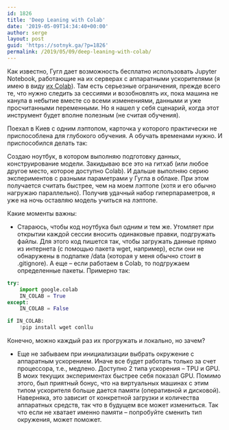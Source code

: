 ```yaml
---
id: 1826
title: 'Deep Leaning with Colab'
date: '2019-05-09T14:34:40+00:00'
author: serge
layout: post
guid: 'https://sotnyk.ga/?p=1826'
permalink: /2019/05/09/deep-leaning-with-colab/
---
```


Как известно, Гугл дает возможность бесплатно использовать Jupyter Notebook, работающие на их серверах с аппаратными ускорителями (я имею в виду [их Colab](https://colab.research.google.com/)). Там есть серьезные ограничения, прежде всего те, что нужно следить за сессиями и возобновлять их, пока машина не канула в небытие вместе со всеми изменениями, данными и уже просчитанными переменными. Но я нашел у себя сценарий, когда этот инструмент будет вполне полезным (не считая обучения).

Поехал в Киев с одним лэптопом, карточка у которого практически не приспособлена для глубокого обучения. А обучать временами нужно. И приспособился делать так:

Создаю ноутбук, в котором выполняю подготовку данных, конструирование модели. Закидываю все это на гитхаб (или любое другое место, которое доступно Colab). И дальше выполняю серию экспериментов с разными параметрами у Гугла в облаке. При этом получается считать быстрее, чем на моем лэптопе (хотя и его обычно нагружаю параллельно). Получив удачный набор гиперпараметров, я уже на ночь оставляю модель учиться на лэптопе.

Какие моменты важны:

- Стараюсь, чтобы код ноутбука был одним и тем же. Утомляет при открытии каждой сессии вносить одинаковые правки, подгружать файлы. Для этого код пишется так, чтобы загружать данные прямо из интернета (с помощью пакета wget, например), если они не обнаружены в подпапке /data (которая у меня обычно стоит в .gitignore). А еще – если работаем в Colab, то подгружаем определенные пакеты. Примерно так:

```python
try:
    import google.colab
    IN_COLAB = True
except:
    IN_COLAB = False

if IN_COLAB:
    !pip install wget conllu
```

Конечно, можно каждый раз их прогружать и локально, но зачем?

- Еще не забываем при инициализации выбрать окружение с аппаратным ускорением. Иначе все будет работать только за счет процессора, т.е., медлено. Доступно 2 типа ускорения – TPU и GPU. В моих текущих экспериментах быстрее себя показал GPU. Помимо этого, был приятный бонус, что на виртуальных машинах с этим типом ускорителя больше дается памяти (оперативной и дисковой). Наверняка, это зависит от конкретной загрузки и количества аппаратных средств, так что в будущем все может измениться. Так что если не хватает именно памяти – попробуйте сменить тип окружения, может поможет.